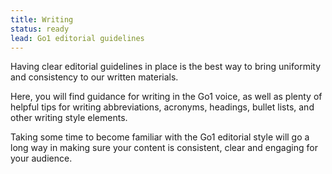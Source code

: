 ```yaml
---
title: Writing
status: ready
lead: Go1 editorial guidelines
---
```


Having clear editorial guidelines in place is the best way to bring uniformity and consistency to our written materials.

Here, you will find guidance for writing in the Go1 voice, as well as plenty of helpful tips for writing abbreviations, acronyms, headings, bullet lists, and other writing style elements.

Taking some time to become familiar with the Go1 editorial style will go a long way in making sure your content is consistent, clear and engaging for your audience.

